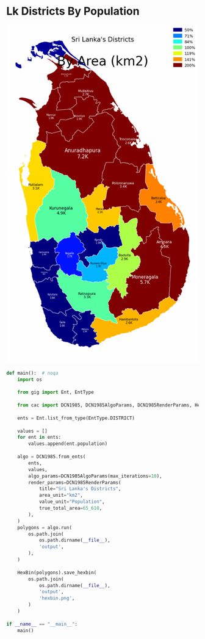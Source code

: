 # Lk Districts By Population

<p  align="center">
    <img src="https://raw.githubusercontent.com/nuuuwan/continuous_area_cartograms/main/examples/lk_districts_by_population/output/animated.gif" alt="alt" />
</p>

```python
def main():  # noqa
    import os

    from gig import Ent, EntType

    from cac import DCN1985, DCN1985AlgoParams, DCN1985RenderParams, HexBin

    ents = Ent.list_from_type(EntType.DISTRICT)

    values = []
    for ent in ents:
        values.append(ent.population)

    algo = DCN1985.from_ents(
        ents,
        values,
        algo_params=DCN1985AlgoParams(max_iterations=10),
        render_params=DCN1985RenderParams(
            title="Sri Lanka's Districts",
            area_unit="km2",
            value_unit="Population",
            true_total_area=65_610,
        ),
    )
    polygons = algo.run(
        os.path.join(
            os.path.dirname(__file__),
            'output',
        ),
    )

    HexBin(polygons).save_hexbin(
        os.path.join(
            os.path.dirname(__file__),
            'output',
            'hexbin.png',
        )
    )

if __name__ == "__main__":
    main()

```
